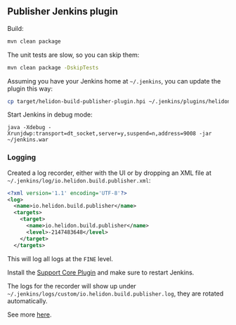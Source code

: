 ## Publisher Jenkins plugin

Build:
```bash
mvn clean package
```

The unit tests are slow, so you can skip them:
```bash
mvn clean package -DskipTests
```

Assuming you have your Jenkins home at `~/.jenkins`, you can update the plugin
 this way:
```bash
cp target/helidon-build-publisher-plugin.hpi ~/.jenkins/plugins/helidon-build-publisher-plugin.jpi
```

Start Jenkins in debug mode:
```
java -Xdebug -Xrunjdwp:transport=dt_socket,server=y,suspend=n,address=9008 -jar ~/jenkins.war
```

### Logging

Created a log recorder, either with the UI or by dropping an XML file at
 `~/.jenkins/log/io.helidon.build.publisher.xml`:

```xml
<?xml version='1.1' encoding='UTF-8'?>
<log>
  <name>io.helidon.build.publisher</name>
  <targets>
    <target>
      <name>io.helidon.build.publisher</name>
      <level>-2147483648</level>
    </target>
  </targets>
```

This will log all logs at the `FINE` level.

Install the [Support Core Plugin](https://wiki.jenkins.io/display/JENKINS/Support+Core+Plugin)
 and make sure to restart Jenkins.

The logs for the recorder will show up under
 `~/.jenkins/logs/custom/io.helidon.build.publisher.log`, they are rotated
 automatically.

See more [here](https://wiki.jenkins.io/display/JENKINS/Logging).